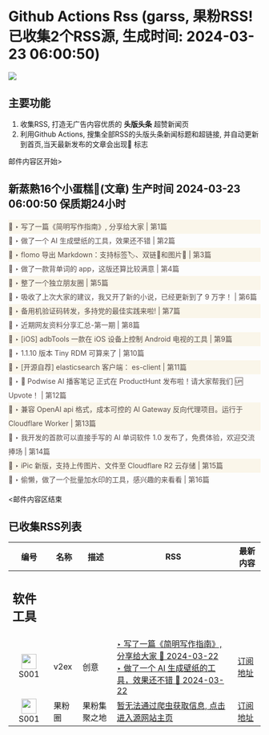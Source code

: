 # Github Actions Rss (garss, 果粉RSS! 已收集2个RSS源, 生成时间: 2024-03-23 06:00:50)

![](https://cdn.jsdelivr.net/gh/xinkeji/garss/_media/ga-rss.png)



## 主要功能
1. 收集RSS, 打造无广告内容优质的 **头版头条** 超赞新闻页
2. 利用Github Actions, 搜集全部RSS的头版头条新闻标题和超链接, 并自动更新到首页,当天最新发布的文章会出现🌈 标志

邮件内容区开始>
<h2>新蒸熟16个小蛋糕🍰(文章) 生产时间 2024-03-23 06:00:50 保质期24小时</h2>

<div style='line-height:3;background-color:#FAF6EA;' ><a href='https://www.v2ex.com/t/1026237#reply1' style="line-height:2;text-decoration:none;display:block;color:#584D49;">🌈 ‣ 写了一篇《简明写作指南》, 分享给大家 | 第1篇</a></div><div style='line-height:3;' ><a href='https://www.v2ex.com/t/1026239#reply1' style="line-height:2;text-decoration:none;display:block;color:#584D49;">🌈 ‣ 做了一个 AI 生成壁纸的工具，效果还不错 | 第2篇</a></div><div style='line-height:3;background-color:#FAF6EA;' ><a href='https://www.v2ex.com/t/1026178#reply4' style="line-height:2;text-decoration:none;display:block;color:#584D49;">🌈 ‣ flomo 导出 Markdown：支持标签🏷️、双链🔗和图片🌄 | 第3篇</a></div><div style='line-height:3;' ><a href='https://www.v2ex.com/t/1026207#reply2' style="line-height:2;text-decoration:none;display:block;color:#584D49;">🌈 ‣ 做了一款背单词的 app，这版还算比较满意 | 第4篇</a></div><div style='line-height:3;background-color:#FAF6EA;' ><a href='https://www.v2ex.com/t/1025995#reply64' style="line-height:2;text-decoration:none;display:block;color:#584D49;">🌈 ‣ 整了一个独立朋友圈 | 第5篇</a></div><div style='line-height:3;' ><a href='https://www.v2ex.com/t/1025973#reply58' style="line-height:2;text-decoration:none;display:block;color:#584D49;">🌈 ‣ 吸收了上次大家的建议，我又开了新的小说，已经更新到了 9 万字！ | 第6篇</a></div><div style='line-height:3;background-color:#FAF6EA;' ><a href='https://www.v2ex.com/t/1026147#reply16' style="line-height:2;text-decoration:none;display:block;color:#584D49;">🌈 ‣ 备用机验证码转发，多持党的最佳实践来啦! | 第7篇</a></div><div style='line-height:3;' ><a href='https://www.v2ex.com/t/1026189#reply0' style="line-height:2;text-decoration:none;display:block;color:#584D49;">🌈 ‣ 近期网友资料分享汇总-第一期 | 第8篇</a></div><div style='line-height:3;background-color:#FAF6EA;' ><a href='https://www.v2ex.com/t/1026077#reply9' style="line-height:2;text-decoration:none;display:block;color:#584D49;">🌈 ‣ [iOS] adbTools 一款在 iOS 设备上控制 Android 电视的工具 | 第9篇</a></div><div style='line-height:3;' ><a href='https://www.v2ex.com/t/1026080#reply2' style="line-height:2;text-decoration:none;display:block;color:#584D49;">🌈 ‣ 1.1.10 版本 Tiny RDM 可算来了 | 第10篇</a></div><div style='line-height:3;background-color:#FAF6EA;' ><a href='https://www.v2ex.com/t/1026049#reply6' style="line-height:2;text-decoration:none;display:block;color:#584D49;">🌈 ‣ [开源自荐] elasticsearch 客户端： es-client | 第11篇</a></div><div style='line-height:3;' ><a href='https://www.v2ex.com/t/1025930#reply7' style="line-height:2;text-decoration:none;display:block;color:#584D49;">🌈 ‣ 🎉 Podwise AI 播客笔记 正式在 ProductHunt 发布啦！请大家帮我们 🆙 Upvote！ | 第12篇</a></div><div style='line-height:3;background-color:#FAF6EA;' ><a href='https://www.v2ex.com/t/1026060#reply0' style="line-height:2;text-decoration:none;display:block;color:#584D49;">🌈 ‣ 兼容 OpenAI api 格式，成本可控的 AI Gateway 反向代理项目。运行于 Cloudflare Worker | 第13篇</a></div><div style='line-height:3;' ><a href='https://www.v2ex.com/t/1025977#reply5' style="line-height:2;text-decoration:none;display:block;color:#584D49;">🌈 ‣ 我开发的首款可以直接手写的 AI 单词软件 1.0 发布了，免费体验，欢迎交流捧场 | 第14篇</a></div><div style='line-height:3;background-color:#FAF6EA;' ><a href='https://www.v2ex.com/t/1025932#reply13' style="line-height:2;text-decoration:none;display:block;color:#584D49;">🌈 ‣ iPic 新版，支持上传图片、文件至 Cloudflare R2 云存储 | 第15篇</a></div><div style='line-height:3;' ><a href='https://www.v2ex.com/t/1026128#reply0' style="line-height:2;text-decoration:none;display:block;color:#584D49;">🌈 ‣ 偷懒，做了一个批量加水印的工具，感兴趣的来看看 | 第16篇</a></div>

<邮件内容区结束

## 已收集RSS列表

| 编号 | 名称 | 描述 | RSS | 最新内容 |
| --- | --- | --- | --- | --- |
| <h2 id="软件工具">软件工具</h2> |  |   |  |  |
| <div id="S001" style="text-align: center;"><img src="https://cdn.jsdelivr.net/gh/zhaoolee/garss/_media/favicon/S001.png" width="30px" style="width:30px;height: auto;"/><br><span>S001</span></div> | v2ex | 创意 | [‣ 写了一篇《简明写作指南》, 分享给大家 🌈 2024-03-22](https://www.v2ex.com/t/1026237#reply1)<br/>[‣ 做了一个 AI 生成壁纸的工具，效果还不错 🌈 2024-03-22](https://www.v2ex.com/t/1026239#reply1) | [订阅地址](https://www.v2ex.com/feed/tab/creative.xml) |
| <div id="S001" style="text-align: center;"><img src="https://cdn.jsdelivr.net/gh/zhaoolee/garss/_media/favicon/S001.png" width="30px" style="width:30px;height: auto;"/><br><span>S001</span></div> | 果粉圈 | 果粉集聚之地 | [暂无法通过爬虫获取信息, 点击进入源网站主页](https://g0f.cn) | [订阅地址](https://g0f.cn/rss.xml) |



